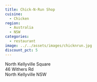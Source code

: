 ```yaml
---
title: Chick-N-Run Shop
cuisine:
  - Chicken
region:
  - Australia
  - NSW
categories:
  - restaurant
image: ../../assets/images/chicknrun.jpg
discount_pct: 5
---
```


North Kellyville Square  
46 Withers Rd  
North Kellyville NSW

